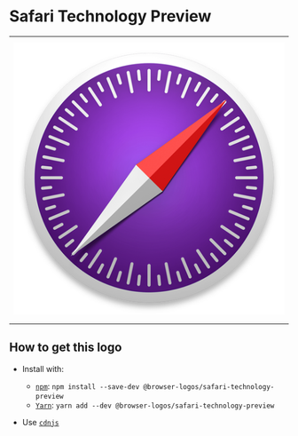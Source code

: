 # Safari Technology Preview

<table>
    <tbody>
        <tr>
            <td height="512px" width="512px">
                <a href="./"><img width="500px" src="safari-technology-preview_512x512.png" alt="Safari Technology Preview browser logo"></a>
            </td>
        <tr>
    </tbody>
</table>


## How to get this logo

* Install with:

  * [`npm`](https://www.npmjs.com/): `npm install --save-dev @browser-logos/safari-technology-preview`
  * [`Yarn`](https://yarnpkg.com/): `yarn add --dev @browser-logos/safari-technology-preview`

* Use [`cdnjs`](https://cdnjs.com/libraries/browser-logos)

